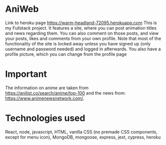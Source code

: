 # AniWeb
Link to heroku page
https://warm-headland-72095.herokuapp.com This is my Fullstack project. It features 
a site, where you can post animation titles and news regarding them. You can also comment on 
those posts, and view your posts, likes and comments from your own profile. Note that most of the 
functionality of the site is locked away unless you have signed up (only username and password 
needed) and logged in afterwards. You also have a profile picture, which you can change from the 
profile page

# Important
The information on anime are taken from https://anilist.co/search/anime/top-100 and the news from: https://www.animenewsnetwork.com/.

# Technologies used
React, node, javascript, HTML, vanilla CSS (no premade CSS components, except for menu icon), 
MongoDB, mongoose, express, jest, cypress, heroku
